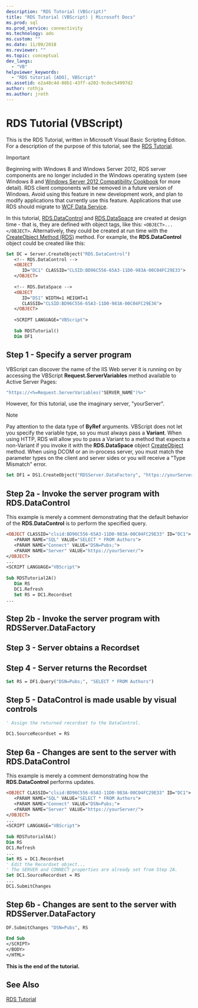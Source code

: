 ```yaml
---
description: "RDS Tutorial (VBScript)"
title: "RDS Tutorial (VBScript) | Microsoft Docs"
ms.prod: sql
ms.prod_service: connectivity
ms.technology: ado
ms.custom: ""
ms.date: 11/09/2018
ms.reviewer: ""
ms.topic: conceptual
dev_langs: 
  - "VB"
helpviewer_keywords: 
  - "RDS tutorial [ADO], VBScript"
ms.assetid: e2a48c4d-88b1-43ff-a202-9cdec54997d2
author: rothja
ms.author: jroth
---
```

# RDS Tutorial (VBScript)
This is the RDS Tutorial, written in Microsoft Visual Basic Scripting Edition. For a description of the purpose of this tutorial, see the [RDS Tutorial](./rds-tutorial.md).  
  
> [!IMPORTANT]
>  Beginning with Windows 8 and Windows Server 2012, RDS server components are no longer included in the Windows operating system (see Windows 8 and [Windows Server 2012 Compatibility Cookbook](https://www.microsoft.com/download/details.aspx?id=27416) for more detail). RDS client components will be removed in a future version of Windows. Avoid using this feature in new development work, and plan to modify applications that currently use this feature. Applications that use RDS should migrate to [WCF Data Service](https://go.microsoft.com/fwlink/?LinkId=199565).  
  
 In this tutorial, [RDS.DataControl](../../reference/rds-api/datacontrol-object-rds.md) and [RDS.DataSpace](../../reference/rds-api/dataspace-object-rds.md) are created at design time - that is, they are defined with object tags, like this: `<OBJECT>...</OBJECT>`. Alternatively, they could be created at run time with the [CreateObject Method (RDS)](../../reference/rds-api/createobject-method-rds.md) method. For example, the **RDS.DataControl** object could be created like this:  
  
```vb
Set DC = Server.CreateObject("RDS.DataControl")  
   <!-- RDS.DataControl -->  
   <OBJECT   
      ID="DC1" CLASSID="CLSID:BD96C556-65A3-11D0-983A-00C04FC29E33">  
   </OBJECT>  
  
   <!-- RDS.DataSpace -->  
   <OBJECT   
      ID="DS1" WIDTH=1 HEIGHT=1  
      CLASSID="CLSID:BD96C556-65A3-11D0-983A-00C04FC29E36">  
   </OBJECT>  
  
   <SCRIPT LANGUAGE="VBScript">  
  
   Sub RDSTutorial()  
   Dim DF1   
```  
  
## Step 1 - Specify a server program  
 VBScript can discover the name of the IIS Web server it is running on by accessing the VBScript **Request.ServerVariables** method available to Active Server Pages:  
  
```vb
"https://<%=Request.ServerVariables("SERVER_NAME")%>"  
```  
  
 However, for this tutorial, use the imaginary server, "yourServer".  
  
> [!NOTE]
>  Pay attention to the data type of **ByRef** arguments. VBScript does not let you specify the variable type, so you must always pass a **Variant**. When using HTTP, RDS will allow you to pass a Variant to a method that expects a non-Variant if you invoke it with the **RDS.DataSpace** object [CreateObject](../../reference/rds-api/createobject-method-rds.md) method. When using DCOM or an in-process server, you must match the parameter types on the client and server sides or you will receive a "Type Mismatch" error.  
  
```vb
Set DF1 = DS1.CreateObject("RDSServer.DataFactory", "https://yourServer")  
```  
  
## Step 2a - Invoke the server program with RDS.DataControl  
 This example is merely a comment demonstrating that the default behavior of the **RDS.DataControl** is to perform the specified query.  
  
```vb
<OBJECT CLASSID="clsid:BD96C556-65A3-11D0-983A-00C04FC29E33" ID="DC1">  
   <PARAM NAME="SQL" VALUE="SELECT * FROM Authors">  
   <PARAM NAME="Connect" VALUE="DSN=Pubs;">  
   <PARAM NAME="Server" VALUE="https://yourServer/">  
</OBJECT>  
...  
<SCRIPT LANGUAGE="VBScript">  
  
Sub RDSTutorial2A()  
   Dim RS  
   DC1.Refresh  
   Set RS = DC1.Recordset  
...  
```  
  
## Step 2b - Invoke the server program with RDSServer.DataFactory  
  
## Step 3 - Server obtains a Recordset  
  
## Step 4 - Server returns the Recordset  
  
```vb
Set RS = DF1.Query("DSN=Pubs;", "SELECT * FROM Authors")  
```  
  
## Step 5 - DataControl is made usable by visual controls  
  
```vb
' Assign the returned recordset to the DataControl.  
  
DC1.SourceRecordset = RS  
```  
  
## Step 6a - Changes are sent to the server with RDS.DataControl  
 This example is merely a comment demonstrating how the **RDS.DataControl** performs updates.  
  
```vb
<OBJECT CLASSID="clsid:BD96C556-65A3-11D0-983A-00C04FC29E33" ID="DC1">  
   <PARAM NAME="SQL" VALUE="SELECT * FROM Authors">  
   <PARAM NAME="Connect" VALUE="DSN=Pubs;">  
   <PARAM NAME="Server" VALUE="https://yourServer/">  
</OBJECT>  
...  
<SCRIPT LANGUAGE="VBScript">  
  
Sub RDSTutorial6A()  
Dim RS  
DC1.Refresh  
...  
Set RS = DC1.Recordset  
' Edit the Recordset object...  
' The SERVER and CONNECT properties are already set from Step 2A.  
Set DC1.SourceRecordset = RS  
...  
DC1.SubmitChanges  
```  
  
## Step 6b - Changes are sent to the server with RDSServer.DataFactory  
  
```vb
DF.SubmitChanges "DSN=Pubs", RS  
  
End Sub  
</SCRIPT>  
</BODY>  
</HTML>  
```  
  
 **This is the end of the tutorial.**  
  
## See Also  
 [RDS Tutorial](./rds-tutorial.md)
